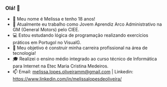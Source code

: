 ### Olá! 👋
- 👩 Meu nome é Melissa e tenho 18 anos!
- 🏢 Atualmente eu trabalho como Jovem Aprendiz Arco Administrativo na GM (General Motors) pelo CIEE.
- 💻 Estou estudando lógica de programação realizando exercícios práticos em Portugol no VisualG.
- 🎯 Meu objetivo é construir minha carreira profissional na área de tecnologia!
- 🎓 Realizei o ensino médio integrado ao curso técnico de Informática para Internet na Etec Maria Cristina Medeiros.
- 📫 Email: melissa.lopes.oliveiramm@gmail.com | Linkedin: https://www.linkedin.com/in/melissalopesdeoliveira/ 
